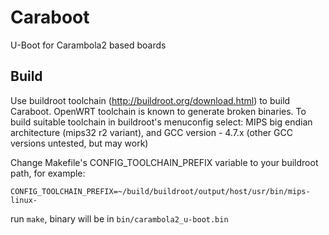 Caraboot
========

U-Boot for Carambola2 based boards


Build
-------

Use buildroot toolchain (http://buildroot.org/download.html) to build Caraboot. OpenWRT toolchain is known to generate broken binaries.
To build suitable toolchain in buildroot's menuconfig select: MIPS big endian architecture (mips32 r2 variant), and GCC version - 4.7.x (other GCC versions untested, but may work)

Change Makefile's CONFIG_TOOLCHAIN_PREFIX variable to your buildroot path, for example:
```
CONFIG_TOOLCHAIN_PREFIX=~/build/buildroot/output/host/usr/bin/mips-linux-
```

run ```make```, binary will be in ```bin/carambola2_u-boot.bin```

